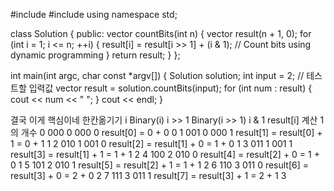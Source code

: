 #include <iostream>
#include <vector>
using namespace std;

class Solution
{
public:
vector<int> countBits(int n)
{
vector<int> result(n + 1, 0);
for (int i = 1; i <= n; ++i)
{
result[i] = result[i >> 1] + (i & 1); // Count bits using dynamic programming
}
return result;
}
};

int main(int argc, char const \*argv[])
{
Solution solution;
int input = 2; // 테스트할 입력값
vector<int> result = solution.countBits(input);
for (int num : result)
{
cout << num << " ";
}
cout << endl;
}

결국 이게 핵심이네 한칸옮기기
i
Binary(i) i >> 1 Binary(i >> 1) i
& 1 result[i] 계산 1의 개수
0 000 0 000 0 result[0] = 0 + 0 0 1 001 0 000 1 result[1] = result[0] + 1 = 0 + 1 1 2 010 1 001 0 result[2] = result[1] + 0 = 1 + 0 1 3 011 1 001 1 result[3] = result[1] + 1 = 1 + 1 2 4 100 2 010 0 result[4] = result[2] + 0 = 1 + 0 1 5 101 2 010 1 result[5] = result[2] + 1 = 1 + 1 2 6 110 3 011 0 result[6] = result[3] + 0 = 2 + 0 2 7 111 3 011 1 result[7] = result[3] + 1 = 2 + 1 3
